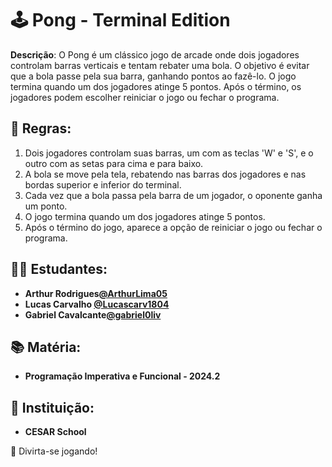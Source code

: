 # 🕹️ Pong - Terminal Edition

**Descrição**:
O Pong é um clássico jogo de arcade onde dois jogadores controlam barras verticais e tentam rebater uma bola. O objetivo é evitar que a bola passe pela sua barra, ganhando pontos ao fazê-lo. O jogo termina quando um dos jogadores atinge 5 pontos. Após o término, os jogadores podem escolher reiniciar o jogo ou fechar o programa.

## 📜 Regras:

1. Dois jogadores controlam suas barras, um com as teclas 'W' e 'S', e o outro com as setas para cima e para baixo.
2. A bola se move pela tela, rebatendo nas barras dos jogadores e nas bordas superior e inferior do terminal.
3. Cada vez que a bola passa pela barra de um jogador, o oponente ganha um ponto.
4. O jogo termina quando um dos jogadores atinge 5 pontos.
5. Após o término do jogo, aparece a opção de reiniciar o jogo ou fechar o programa.

## 👨‍🎓 Estudantes:

- **Arthur Rodrigues[@ArthurLima05](https://github.com/ArthurLima05)**
- **Lucas Carvalho [@Lucascarv1804](https://github.com/Lucascarv1804)**
- **Gabriel Cavalcante[@gabriel0liv](https://github.com/gabriel0livr)**

## 📚 Matéria:

- **Programação Imperativa e Funcional - 2024.2**

## 🏫 Instituição:

- **CESAR School**

🎉 Divirta-se jogando!
